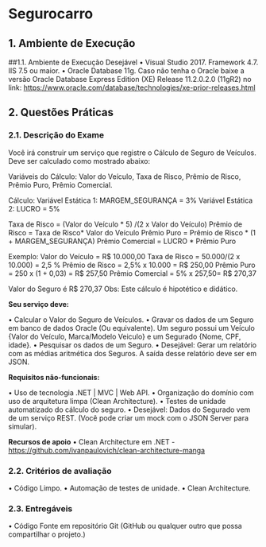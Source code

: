 ﻿# Segurocarro

## 1. Ambiente de Execução

##1.1. Ambiente de Execução Desejável
• Visual Studio 2017. Framework 4.7. IIS 7.5 ou maior.
• Oracle Database 11g. Caso não tenha o Oracle baixe a versão Oracle Database Express Edition (XE) Release 11.2.0.2.0 (11gR2) no link: https://www.oracle.com/database/technologies/xe-prior-releases.html

## 2. Questões Práticas

### 2.1. Descrição do Exame

Você irá construir um serviço que registre o Cálculo de Seguro de Veículos. Deve ser calculado como mostrado abaixo:

Variáveis do Cálculo: Valor do Veículo, Taxa de Risco, Prêmio de Risco, Prêmio Puro, Prêmio Comercial.

Cálculo:
Variável Estática 1: MARGEM_SEGURANÇA = 3%
Variável Estática 2: LUCRO = 5%

Taxa de Risco = (Valor do Veículo * 5) /(2 x Valor do Veículo)
Prêmio de Risco = Taxa de Risco* Valor do Veículo
Prêmio Puro = Prêmio de Risco * (1 + MARGEM_SEGURANÇA)
Prêmio Comercial = LUCRO * Prêmio Puro

Exemplo:
Valor do Veículo = R$ 10.000,00
Taxa de Risco = 50.000/(2 x 10.000) = 2,5 %
Prêmio de Risco = 2,5% x 10.000 = R$ 250,00
Prêmio Puro = 250 x (1 + 0,03) = R$ 257,50
Prêmio Comercial = 5% x 257,50= R$ 270,37

Valor do Seguro é R$ 270,37
Obs: Este cálculo é hipotético e didático.

**Seu serviço deve:**

• Calcular o Valor do Seguro de Veículos.
• Gravar os dados de um Seguro em banco de dados Oracle (Ou equivalente). Um seguro possui um Veículo {Valor do Veículo, Marca/Modelo Veiculo} e um Segurado {Nome, CPF, idade}.
• Pesquisar os dados de um Seguro.
• Desejável: Gerar um relatório com as médias aritmética dos Seguros. A saída desse relatório deve ser em JSON.

**Requisitos não-funcionais:**

• Uso de tecnologia .NET | MVC | Web API.
• Organização do domínio com uso de arquitetura limpa (Clean Architecture).
• Testes de unidade automatizado do cálculo do seguro.
• Desejável: Dados do Segurado vem de um serviço REST. (Você pode criar um mock com o JSON Server para simular).

**Recursos de apoio**
• Clean Architecture em .NET - https://github.com/ivanpaulovich/clean-architecture-manga

### 2.2. Critérios de avaliação
• Código Limpo.
• Automação de testes de unidade.
• Clean Architecture.

### 2.3. Entregáveis
• Código Fonte em repositório Git (GitHub ou qualquer outro que possa compartilhar o projeto.)
